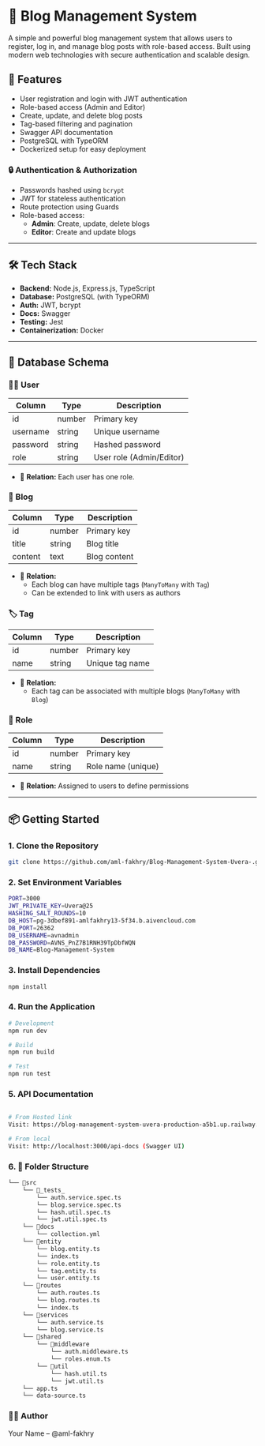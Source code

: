 # 📝 Blog Management System

A simple and powerful blog management system that allows users to register, log in, and manage blog posts with role-based access. Built using modern web technologies with secure authentication and scalable design.

## 🚀 Features

- User registration and login with JWT authentication
- Role-based access (Admin and Editor)
- Create, update, and delete blog posts
- Tag-based filtering and pagination
- Swagger API documentation
- PostgreSQL with TypeORM
- Dockerized setup for easy deployment

### 🔒 Authentication & Authorization

- Passwords hashed using `bcrypt`
- JWT for stateless authentication
- Route protection using Guards
- Role-based access:
  - **Admin**: Create, update, delete blogs
  - **Editor**: Create and update blogs

---

## 🛠️ Tech Stack

- **Backend:** Node.js, Express.js, TypeScript
- **Database:** PostgreSQL (with TypeORM)
- **Auth:** JWT, bcrypt
- **Docs:** Swagger
- **Testing:** Jest
- **Containerization:** Docker

---

## 🧱 Database Schema

### 🧑‍💼 User

| Column   | Type   | Description              |
| -------- | ------ | ------------------------ |
| id       | number | Primary key              |
| username | string | Unique username          |
| password | string | Hashed password          |
| role     | string | User role (Admin/Editor) |

- 🔐 **Relation:** Each user has one role.

### 📝 Blog

| Column  | Type   | Description  |
| ------- | ------ | ------------ |
| id      | number | Primary key  |
| title   | string | Blog title   |
| content | text   | Blog content |

- 🔗 **Relation:**
  - Each blog can have multiple tags (`ManyToMany` with `Tag`)
  - Can be extended to link with users as authors

### 🏷️ Tag

| Column | Type   | Description     |
| ------ | ------ | --------------- |
| id     | number | Primary key     |
| name   | string | Unique tag name |

- 🔗 **Relation:**
  - Each tag can be associated with multiple blogs (`ManyToMany` with `Blog`)

### 🔐 Role

| Column | Type   | Description        |
| ------ | ------ | ------------------ |
| id     | number | Primary key        |
| name   | string | Role name (unique) |

- 🔗 **Relation:** Assigned to users to define permissions

---

## 📦 Getting Started

### 1. Clone the Repository

```bash
git clone https://github.com/aml-fakhry/Blog-Management-System-Uvera-.git

```

### 2. Set Environment Variables

```bash
PORT=3000
JWT_PRIVATE_KEY=Uvera@25
HASHING_SALT_ROUNDS=10
DB_HOST=pg-3dbef891-amlfakhry13-5f34.b.aivencloud.com
DB_PORT=26362
DB_USERNAME=avnadmin
DB_PASSWORD=AVNS_PnZ7B1RNH39TpDbfWQN
DB_NAME=Blog-Management-System

```

### 3. Install Dependencies

```bash
npm install

```

### 4. Run the Application

```bash
# Development
npm run dev

# Build
npm run build

# Test
npm run test

```

### 5. API Documentation

```bash

# From Hosted link
Visit: https://blog-management-system-uvera-production-a5b1.up.railway.app/api-docs (Swagger UI)

# From local
Visit: http://localhost:3000/api-docs (Swagger UI)

```

### 6. 📂 Folder Structure

```bash
└── 📁src
    └── 📁_tests_
        └── auth.service.spec.ts
        └── blog.service.spec.ts
        └── hash.util.spec.ts
        └── jwt.util.spec.ts
    └── 📁docs
        └── collection.yml
    └── 📁entity
        └── blog.entity.ts
        └── index.ts
        └── role.entity.ts
        └── tag.entity.ts
        └── user.entity.ts
    └── 📁routes
        └── auth.routes.ts
        └── blog.routes.ts
        └── index.ts
    └── 📁services
        └── auth.service.ts
        └── blog.service.ts
    └── 📁shared
        └── 📁middleware
            └── auth.middleware.ts
            └── roles.enum.ts
        └── 📁util
            └── hash.util.ts
            └── jwt.util.ts
    └── app.ts
    └── data-source.ts
```

### 👨‍💻 Author

Your Name – @aml-fakhry
